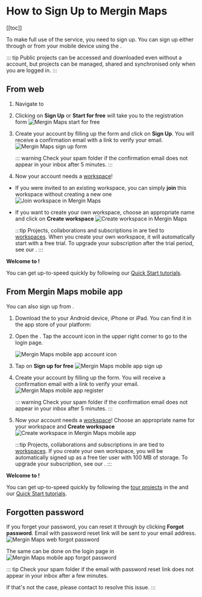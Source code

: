 # How to Sign Up to Mergin Maps
[[toc]]

To make full use of the <MainPlatformNameLink /> service, you need to sign up. You can sign up either through <MainDomainNameLink /> or from your mobile device using the <MobileAppName />.

::: tip
Public projects can be accessed and downloaded even without a <MainPlatformNameLink /> account, but projects can be managed, shared and synchronised only when you are logged in.
:::

## From web

1. Navigate to <MainDomainNameLink /> 
2. Clicking on **Sign Up** or **Start for free** will take you to the registration form
   ![Mergin Maps start for free](./mergin-web-register.jpg "Mergin Maps start for free")

3. Create your account by filling up the form and click on **Sign Up**. You will receive a confirmation email with a link to verify your email.
   ![Mergin Maps sign up form](./mergin-web-sign-up.jpg "Mergin Maps sign up form")

   ::: warning
   Check your spam folder if the confirmation email does not appear in your inbox after 5 minutes.
   :::

4. Now your account needs a [workspace](../../manage/workspaces/)!
- If you were invited to an existing workspace, you can simply **join** this workspace without creating a new one
![Join workspace in Mergin Maps](./join-workspace.jpg "Join workspace in Mergin Maps")

- If you want to create your own workspace, choose an appropriate name and click on **Create workspace**
   ![Create workspace in Mergin Maps](./create-workspace.jpg "Create workspace in Mergin Maps")

   :::tip
   Projects, collaborations and subscriptions in <MainPlatformNameLink /> are tied to [workspaces](../../manage/workspaces/). When you create your own workspace, it will automatically start with a free trial. To upgrade your subscription after the trial period, see our <MainDomainNameLink id="pricing" desc="Subscription plans" />.
   :::

**Welcome to <MainPlatformNameLink />!**

You can get up-to-speed quickly by following our [Quick Start tutorials](../../tutorials/capturing-first-data/index.md).


## From Mergin Maps mobile app
You can also sign up from <MobileAppName />.

1. Download the <MobileAppNameShort /> to your Android device, iPhone or iPad. You can find it in the app store of your platform:
   <AppDownload></AppDownload>

2. Open the <MobileAppNameShort />. Tap the account icon in the upper right corner to go to the login page.
   
   ![Mergin Maps mobile app account icon](./input-account-icon.jpg "Mergin Maps mobile app account icon")
   
3. Tap on **Sign up for free**
   ![Mergin Maps mobile app sign up](./input-sign-up.jpg "Mergin Maps mobile app sign up")
   
4. Create your account by filling up the form. You will receive a confirmation email with a link to verify your email.
   ![Mergin Maps mobile app register](./input-register.jpg "Mergin Maps mobile app register")

   ::: warning
   Check your spam folder if the confirmation email does not appear in your inbox after 5 minutes.
   :::
   
5. Now your account needs a [workspace](../../manage/workspaces/)! Choose an appropriate name for your workspace and **Create workspace**
   ![Create workspace in Mergin Maps mobile app](./input-create-workspace.jpg "Create workspace in Mergin Maps mobile app")

   :::tip
   Projects, collaborations and subscriptions in <MainPlatformNameLink /> are tied to [workspaces](../../manage/workspaces/). If you create your own workspace, you will be automatically signed up as a free tier user with 100 MB of storage. To upgrade your subscription, see our <MainDomainNameLink id="pricing" desc="Subscription plans" />.
   :::

**Welcome to <MainPlatformNameLink />!**

You can get up-to-speed quickly by following the [tour projects](../install-input/#mergin-maps-mobile-app-s-tour-projects) in the <MobileAppNameShort /> and our [Quick Start tutorials](../../tutorials/capturing-first-data/index.md).

## Forgotten password
If you forget your password, you can reset it through <AppDomainNameLink /> by clicking **Forgot password**. Email with password reset link will be sent to your email address.
![Mergin Maps web forgot password](./forgot-password.jpg "Mergin Maps web forgot password")

The same can be done on the login page in <MobileAppName />
![Mergin Maps mobile app forgot password](./merginmaps-mobile-forgot-password.jpg "Mergin Maps mobile app forgot password")

::: tip
Check your spam folder if the email with password reset link does not appear in your inbox after a few minutes. 

If that's not the case, please contact <MerginMapsEmail id="support" /> to resolve this issue.
:::
   



